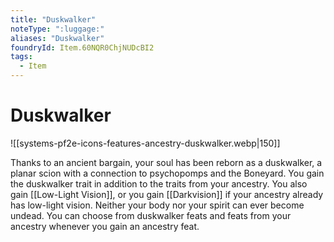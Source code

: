 ```yaml
---
title: "Duskwalker"
noteType: ":luggage:"
aliases: "Duskwalker"
foundryId: Item.60NQR0ChjNUDcBI2
tags:
  - Item
---
```


# Duskwalker
![[systems-pf2e-icons-features-ancestry-duskwalker.webp|150]]

Thanks to an ancient bargain, your soul has been reborn as a duskwalker, a planar scion with a connection to psychopomps and the Boneyard. You gain the duskwalker trait in addition to the traits from your ancestry. You also gain [[Low-Light Vision]], or you gain [[Darkvision]] if your ancestry already has low-light vision. Neither your body nor your spirit can ever become undead. You can choose from duskwalker feats and feats from your ancestry whenever you gain an ancestry feat.
